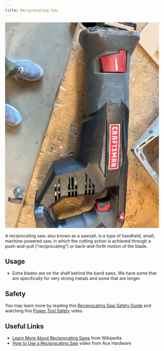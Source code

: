 ```yaml
---
title: Reciprocating Saw
---
```


![Reciprocating Saw](./reciprocating-saw.jpg)

A reciprocating saw, also known as a sawzall, is a type of handheld, small, machine-powered saw, in which the cutting action is achieved through
a push-and-pull ("reciprocating") or back-and-forth motion of the blade.

## Usage

* Extra blades are on the shelf behind the band saws. We have some that are specifically for very strong metals and some that are longer.

## Safety

You may learn more by reading this [Reciprocating Saw Safety Guide](https://www.powertoolinstitute.com/pti-includes/pdfs/Tool-Specific-Files/Reciprocating-Saws.pdf) and
watching this [Power Tool Safety](http://www.powertoolinstitute.com/pti-pages/videos/Power-Tool-Safety-Video-2018/index.html) video.

## Useful Links

* [Learn More About Reciprocating Saws](https://en.wikipedia.org/wiki/Reciprocating_saw) from Wikipedia
* [How to Use a Reciprocating Saw](https://www.youtube.com/watch?v=8F2Owjt8Qpw) video from Ace Hardware
